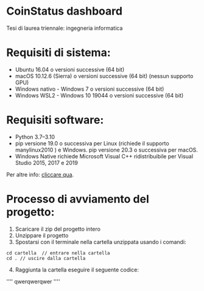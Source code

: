# CoinStatus dashboard
Tesi di laurea triennale: ingegneria informatica

# Requisiti di sistema:
- Ubuntu 16.04 o versioni successive (64 bit)
- macOS 10.12.6 (Sierra) o versioni successive (64 bit) (nessun supporto GPU)
- Windows nativo - Windows 7 o versioni successive (64 bit)
- Windows WSL2 - Windows 10 19044 o versioni successive (64 bit)


# Requisiti software:
- Python 3.7–3.10
- pip versione 19.0 o successiva per Linux (richiede il supporto manylinux2010 ) e Windows. pip versione 20.3 o successiva per macOS.
- Windows Native richiede Microsoft Visual C++ ridistribuibile per Visual Studio 2015, 2017 e 2019

Per altre info:  [cliccare qua](https://www.tensorflow.org/install/pip#software_requirements).


# Processo di avviamento del progetto:
1. Scaricare il zip del progetto intero
2. Unzippare il progetto 
3. Spostarsi con il terminale nella cartella unzippata usando i comandi:

````
cd cartella  // entrare nella cartella
cd . // uscire dalla cartella
````
4. Raggiunta la cartella eseguire il seguente codice:

''''
qwerqwerqwer
''''
